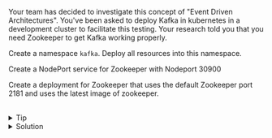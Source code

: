 Your team has decided to investigate this concept of "Event Driven Architectures". You've been asked to deploy Kafka in kubernetes in a development cluster to facilitate this testing. Your research told you that you need Zookeeper to get Kafka working properly.

Create a namespace ` kafka `. Deploy all resources into this namespace.

Create a NodePort service for Zookeeper with Nodeport 30900

Create a deployment for Zookeeper that uses the default Zookeeper port 2181 and uses the latest image of zookeeper.

<br>

<details>
<summary>Tip</summary>

Relevant Documentation [Zookeeper](https://hub.docker.com/_/zookeeper)

Answer file can be found at /answers/zookeeper.yaml

</details>

<details>
<summary>Solution</summary>

Create the namespace kafka

```plain
kubectl create ns -n kafka
```{{exec}}

Verify that your namespace is created

```plain
kubectl get all -n kafka
```{{exec}}

Check the file /answers/zookeeper.yaml and verify that service and deployment are correct.

```plain
cat /answers/zookeeper.yaml
```{{exec}}

Notice that the zookeeper service is created first and then the deployment? Sometimes order matters, but in this case it does not. Deploy the zookeeper deployment and service.

```plain
kubectl create -f /answers/zookeeper.yaml
```{{exec}}

Verify that everything is working properly

```plain
kubectl get all -n kafka
```{{exec}}

Wait and run that command a few times to see taht zookeeper is started. Descibe the services and pods to see their details.

```plain
kubectl describe -n kafka svc zookeeper-service
```{{exec}}

This should map to the IP address of the pod that you check as follows.

```plain
kubectl describe pod -n kafka
kubectl get pod -n kafka -o wide
```{{exec}}

These above commands only work because the pod is the only one deployed so far, when you deploy more resources, you will have to name them in those commands. But for now we know we have zookeeper working and we're ready to go on and deploy kafka.

</details>